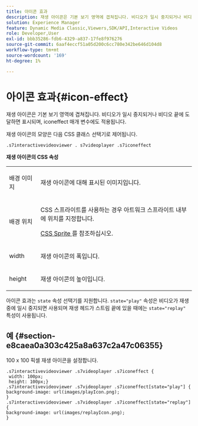 ```yaml
---
title: 아이콘 효과
description: 재생 아이콘은 기본 보기 영역에 겹쳐집니다. 비디오가 일시 중지되거나 비디오 끝에 도달하면 표시되며, iconeffect 매개 변수에도 적용됩니다.
solution: Experience Manager
feature: Dynamic Media Classic,Viewers,SDK/API,Interactive Videos
role: Developer,User
exl-id: bbb35286-fdb6-4329-a837-17fe8f976276
source-git-commit: 6aaf4eccf51a05d200c6cc780e342be646d104d8
workflow-type: tm+mt
source-wordcount: '169'
ht-degree: 1%

---
```


# 아이콘 효과{#icon-effect}

재생 아이콘은 기본 보기 영역에 겹쳐집니다. 비디오가 일시 중지되거나 비디오 끝에 도달하면 표시되며, iconeffect 매개 변수에도 적용됩니다.

<!--<a id="section_061E550C1C1D4DB2BD663A898895B38C"></a>-->

재생 아이콘의 모양은 다음 CSS 클래스 선택기로 제어됩니다.

```
.s7interactivevideoviewer . s7videoplayer .s7iconeffect
```

**재생 아이콘의 CSS 속성**

<table id="table_C48C56E696304C9BAFEE71BA9EA9A174"> 
 <tbody> 
  <tr> 
   <td colname="col1"> <p> <span class="codeph"> 배경 이미지  </span> </p> </td> 
   <td colname="col2"> <p> 재생 아이콘에 대해 표시된 이미지입니다. </p> </td> 
  </tr> 
  <tr> 
   <td colname="col1"> <p> <span class="codeph"> 배경 위치  </span> </p> </td> 
   <td colname="col2"> <p> CSS 스프라이트를 사용하는 경우 아트워크 스프라이트 내부에 위치를 지정합니다. </p> <p><a href="../../../c-html5-aem-asset-viewers/c-html5-aem-int-video/c-html5-aem-int-video-customizingviewer/c-html5-aem-int-video-customizingviewer.md#section-9b6d8d601cb441d08214dada7bb4eddc" format="dita" scope="local"> CSS Sprite </a> 를 참조하십시오. </p> </td> 
  </tr> 
  <tr> 
   <td colname="col1"> <p> <span class="codeph"> width </span> </p> </td> 
   <td colname="col2"> <p> 재생 아이콘의 폭입니다. </p> </td> 
  </tr> 
  <tr> 
   <td colname="col1"> <p> <span class="codeph"> height </span> </p> </td> 
   <td colname="col2"> <p>재생 아이콘의 높이입니다. </p> </td> 
  </tr> 
 </tbody> 
</table>

아이콘 효과는 `state` 속성 선택기를 지원합니다. `state="play"` 속성은 비디오가 재생 중에 일시 중지되면 사용되며 재생 헤드가 스트림 끝에 있을 때에는 `state="replay"` 특성이 사용됩니다.

## 예 {#section-e8caea0a303c425a8a637c2a47c06355}

100 x 100 픽셀 재생 아이콘을 설정합니다.

```
.s7interactivevideoviewer .s7videoplayer .s7iconeffect { 
 width: 100px; 
 height: 100px;} 
.s7interactivevideoviewer .s7videoplayer .s7iconeffect[state="play"] { 
background-image: url(images/playIcon.png); 
} 
.s7interactivevideoviewer .s7videoplayer .s7iconeffect[state="replay"] { 
background-image: url(images/replayIcon.png); 
}
```
